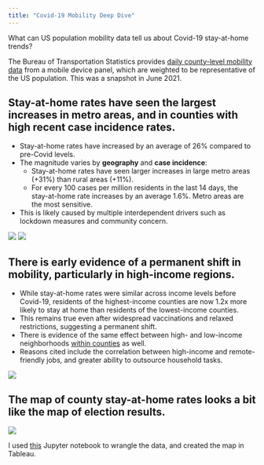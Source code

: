 ```yaml
---
title: "Covid-19 Mobility Deep Dive"
---
```


What can US population mobility data tell us about Covid-19 stay-at-home trends?

The Bureau of Transportation Statistics provides [daily county-level mobility data](https://data.bts.gov/Research-and-Statistics/Trips-by-Distance/w96p-f2qv/data) from a mobile device panel, which are weighted to be representative of the US population. This was a snapshot in June 2021.

## Stay-at-home rates have seen the largest increases in metro areas, and in counties with high recent case incidence rates.
- Stay-at-home rates have increased by an average of 26% compared to pre-Covid levels.
- The magnitude varies by **geography** and **case incidence**:
  - Stay-at-home rates have seen larger increases in large metro areas (+31%) than rural areas (+11%).
  - For every 100 cases per million residents in the last 14 days, the stay-at-home rate increases by an average 1.6%. Metro areas are the most sensitive.
- This is likely caused by multiple interdependent drivers such as lockdown measures and community concern.

<img src="https://luke-fitz.github.io/files/covid_mobility_by_incidence.jpg">
<img src="https://luke-fitz.github.io/files/covid_mobility_by_incidence_table.JPG">

## There is early evidence of a permanent shift in mobility, particularly in high-income regions.
- While stay-at-home rates were similar across income levels before Covid-19, residents of the highest-income counties are now 1.2x more likely to stay at home than residents of the lowest-income counties.
- This remains true even after widespread vaccinations and relaxed restrictions, suggesting a permanent shift.
- There is evidence of the same effect between high- and low-income neighborhoods [within counties](https://www.nytimes.com/interactive/2020/04/03/us/coronavirus-stay-home-rich-poor.html) as well.
- Reasons cited include the correlation between high-income and remote-friendly jobs, and greater ability to outsource household tasks.

<img src="https://luke-fitz.github.io/files/covid_mobility_over_time.JPG">

## The map of county stay-at-home rates looks a bit like the map of election results.

<img src="https://luke-fitz.github.io/files/covid_mobility_map_202106.png">

I used [this](https://github.com/luke-fitz/projects/blob/main/covid_mobility/Covid-19%20Mobility%20Deep%20Dive.ipynb) Jupyter notebook to wrangle the data, and created the map in Tableau.
